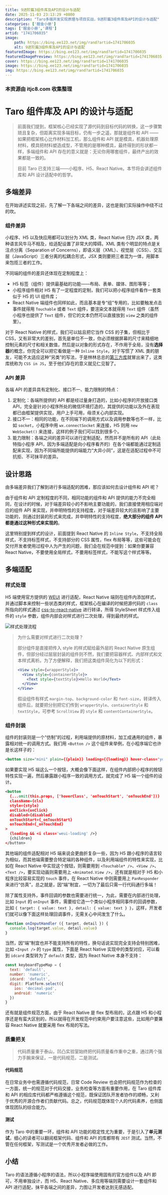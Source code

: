 ```yaml
---
title: 9进阶篇3组件库及API的设计与适配
date: 2025-11-03 23:13:29 +0800
description: "Taro多端开发实现原理与项目实战，9进阶篇3组件库及API的设计与适配"
categories: ['掘金小册']
tags: ['掘金小册','课程']
artid: "1741706035"
image:
    path: https://bing.ee123.net/img/rand?artid=1741706035
    alt: 9进阶篇3组件库及API的设计与适配
featuredImage: https://bing.ee123.net/img/rand?artid=1741706035
featuredImagePreview: https://bing.ee123.net/img/rand?artid=1741706035
cover: https://bing.ee123.net/img/rand?artid=1741706035
image: https://bing.ee123.net/img/rand?artid=1741706035
img: https://bing.ee123.net/img/rand?artid=1741706035
---
```


### 本资源由 itjc8.com 收集整理
# Taro 组件库及 API 的设计与适配

> 前面我们提到，框架核心已经实现了源代码到目标代码的转换，这一步骤繁琐且复杂，但距离实现多端目标，仍有一步之遥，那就是组件和 API —— 如果把框架核心比作材料加工机，那么组件和 API 就是模具，机器处理原材料，模具把材料塑造成型，不管用的是哪种模具，最终得到的形状都一样，多端组件和 API 存在的意义就是：无论你用哪套组件，最终产出的效果都是一致的。
> 
> 目前 Taro 已支持三端——小程序、H5、React Native。本节将会讲述组件库和 API 设计适配中的哲学。

## 多端差异

在开始讲述实现之前，先了解一下各端之间的差异，这也是我们实际操作中绕不过的坎。

### 组件差异

小程序、H5 以及快应用都可以划分为 XML 类，React Native 归为 JSX 类，两种语言风牛马不相及，给适配设置了非常大的障碍。XML 类有个明显的特点是关注点分离（Separation of Concerns），即语义层（XML）、视觉层（CSS）、交互层（JavaScript）三者分离的松耦合形式，JSX 类则要把三者混为一体，用脚本来包揽三者的工作。

不同端的组件的差异还体现在定制程度上：

- H5 标签（组件）提供最基础的功能——布局、表单、媒体、图形等等；
- 小程序组件相对 H5 有了一定程度的定制，我们可以把小程序组件看作一套类似于 H5 的 UI 组件库；
- React Native 端组件也同样如此，而且基本是专“组”专用的，比如要触发点击事件就得用 `Touchable` 或者 `Text` 组件，要渲染文本就得用 `Text` 组件（虽然小程序也提供了 `Text` 组件，但它的文本仍然可以直接放到 `view` 之类的组件里）。

对于 React Native 的样式，我们可以姑且把它当作 CSS 的子集，但相比于 CSS，又有非常大的差别，首先是单位不一致，你必须根据屏幕的尺寸来精细地控制元素的尺寸和相关数值，然后是以对象的形式存在，不作用于全局，没有**选择器**的概念，你完全可以把它看做是一种 `Inline Style`，对于写惯了 XML 类的朋友，可能不太适应这种“另类”的写法，于是林林总总的[第三方库](https://github.com/MicheleBertoli/css-in-js)就冒出来了，这类库统称为 `CSS in JS`，至于他们存在的意义就见仁见智了。

### API 差异

各端 API 的差异具有定制化、接口不一、能力限制的特点：

1. 定制化：各端所提供的 API 都是经过量身打造的，比如小程序的开放接口类 API，完全是针对小程序所处的微信环境打造的，其提供的功能以及外在表现都已由框架提供实现，用户上手可用，毋须关心内部实现。
2. 接口不一：相同的功能，在不同端下的调用方式以及调用参数等也不一样，比如 `socket`，小程序中用 `wx.connectSocket` 来连接，H5 则用 `new WebSocket()` 来连接，这样的例子我们可以找到很多个。
3. 能力限制：各端之间的差异可以进行定制适配，然而并不是所有的 API（此处特指小程序 API，因为多端适配是向小程序看齐的）在各个端都能通过定制适配来实现，因为不同端所能提供的端能力“大异小同”，这是在适配过程中不可抗拒、不可抹平的差异。

## 设计思路

由多端差异我们了解到进行多端适配的困难，那应该如何去设计组件和 API 呢？

由于组件和 API 定制程度的不同，相同功能的组件和 API 提供的能力不完全相同，在设计的时候，对于端差异较小的不影响主要功能的，我们直接使用相应端对应的组件 API 来实现，并申明特性的支持程度，对于端差异较大的且影响了主要功能的，则通过封装的形式来完成，并申明特性的支持程度，**绝大部分的组件 API 都是通过这种形式来实现的**。

这里特别提到样式的设计，前面提到 React Native 的 `Inline Style`，不支持全局样式，不支持标签样式，不支持部分的 CSS 属性，flex 布局等等，这些可能会在交付开发者使用过程中人为产生的问题，我们会在规范中提到：如果你要兼容 React Native，不要使用全局样式，不要用标签样式，不能写这个样式等等。

## 多端适配

### 样式处理

H5 端使用官方提供的 [WEUI](https://github.com/Tencent/weui) 进行适配，React Native 端则在组件内添加样式，并通过脚本来控制一些状态类的样式，框架核心在编译的时候把源代码的 `class` 所指向的样式通过 [css-to-react-native](https://github.com/styled-components/css-to-react-native) 进行转译，所得 StyleSheet 样式传入组件的 `style` 参数，组件内部会对样式进行二次处理，得到最终的样式。

![样式处理流程](https://user-gold-cdn.xitu.io/2018/10/8/1665155932b630fe?w=958&h=718&f=png&s=47989)

> 为什么需要对样式进行二次处理？
>
> 部分组件是直接把传入 style 的样式赋给最外层的 React Native 原生组件，但部分经过层层封装的组件则不然，我们要把容器样式、内部样式和文本样式离析。为了方便解释，我们把这类组件简化为以下的形式：
> 
> ``` jsx
> <View style={wrapperStyle}>
>   <View style={containerStyle}>
>     <Text style={textStyle}>Hello World</Text>
>   </View>
> </View>
> ```
>
> 假设组件有样式 `margin-top`、`background-color` 和 `font-size`，转译传入组件后，就要把分别把它们传到 `wrapperStyle`、`containerStyle` 和 `textStyle`，可参考 `ScrollView` 的 `style` 和 `contentContainerStyle`。

### 组件封装

组件的封装则是一个“仿制”的过程，利用端提供的原材料，加工成通用的组件，暴露相对统一的调用方式。我们用 `<Button />` 这个组件来举例，在小程序端它也许是长这样子的：

``` xml
<button size="mini" plain={{plain}} loading={{loading}} hover-class="you-hover-me"></button>
```

如果要实现 H5 端这么一个按钮，大概会像下面这样，在组件内部把小程序的按钮特性实现一遍，然后暴露跟小程序一致的调用方式，就完成了 H5 端一个组件的设计。

``` xml
<button
  {...omit(this.props, ['hoverClass', 'onTouchStart', 'onTouchEnd'])}
  className={cls}
  style={style}
  onClick={onClick}
  disabled={disabled}
  onTouchStart={_onTouchStart}
  onTouchEnd={_onTouchEnd}
>
  {loading && <i class='weui-loading' />}
  {children}
</button>
```

其他端的组件适配相对 H5 端来说会更曲折复杂一些，因为 H5 跟小程序的语言较为相似，而其他端需要整合特定端的各种组件，以及利用端组件的特性来实现，比如在 React Native 中实现这个按钮，则需要用到 `<Touchable* />`、`<View />`、`<Text />`，要实现动画则需要用上 `<Animated.View />`，还有就是相对于 H5 和小程序比较容易实现的 `touch` 事件，在 React Native 中则需要用上 `PanResponder` 来进行“仿真”，总之就是，因“端”制宜，一切为了最后只需一行代码通行多端！

除了属性支持外，事件回调的参数也需要进行统一，为此，需要在内部进行处理，比如 `Input` 的 `onInput` 事件，需要给它造一个类似小程序相同事件的回调参数，比如 `{ target: { value: text }, detail: { value: text } }`，这样，开发者们就可以像下面这样处理回调事件，无需关心中间发生了什么。

``` JavaScript
function onInputHandler ({ target, detail }) {
  console.log(target.value, detail.value)
}
```

当然，因“端”制宜也并不能支持所有的特性，换句话说实现完全支持会特别困难，比如 `<Input />` 的 `type` 属性，下面是 React Native 实现中的类型对应，可以看到 `idcard` 类型转为了 `default` 类型，因为 React Native 本身不支持：

``` JavaScript
const keyboardTypeMap = {
  text: 'default',
  number: 'numeric',
  idcard: 'default',
  digit: Platform.select({
    ios: 'decimal-pad',
    android: 'numeric'
  })
}
```

还有就是组件规范方面，由于 React Native 是 flex 型布局的，这点跟 H5 和小程序还是有蛮大区别的，所以就得在开发规范中约束用户要注意这些，比如用户要兼容 React Native 就要采用 flex 布局的写法。

### 质量把关

> 代码质量重于泰山，凹凸实验室始终把代码质量看作重中之重，通过两个强力手腕来保证，一是代码规范，二是测试。

#### 代码规范

在日常业务中也需遵循代码规范，日常 Code Review 也会把代码规范作为检查的一方面，统一的规范对于代码交接，业务检查等方面有重要作用，在 Taro 组件库和 API 的相应库代码都严格遵循这个规范，既保证团队开发者协作的顺畅，又利于优秀的开源合作者们贡献代码。总之，代码规范既体现个人的代码素养，也侧面体现团队的综合能力。

#### 测试

作为 Taro 中的重要一环，组件和 API 功能的稳定性尤为重要，于是引入了**单元测试**，细心的读者可以翻阅框架代码、组件和 API 的库都带有 `JEST` 测试。当然，不管在任何框架，写测试是一个优秀开发者必做的工作。

## 小结

Taro 的语法遵循小程序的语法，所以小程序端使用固有的官方组件以及 API 即可，不用单独设计，而 H5、React Native、多应用等端则需要设计一套组件和 API 进行适配，抹平各端之间的差异，力图让开发者达到无感适配。